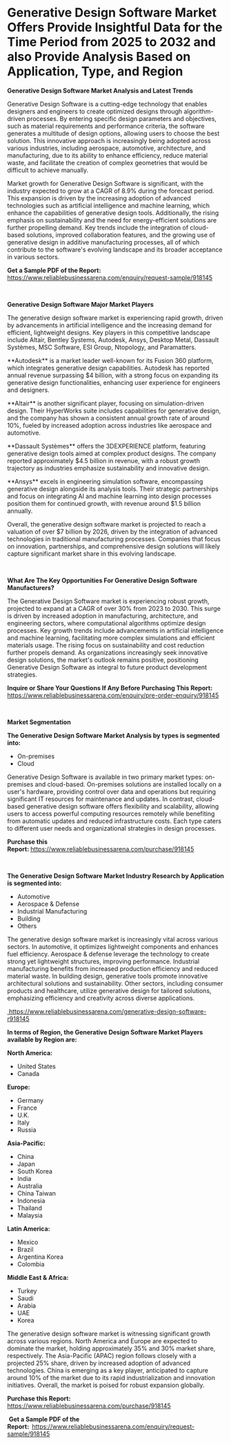<p><h1>Generative Design Software Market Offers Provide Insightful Data for the Time Period from 2025 to 2032 and also Provide Analysis Based on Application, Type, and Region</h1></p><p><strong>Generative Design Software Market Analysis and Latest Trends</strong></p>
<p><p>Generative Design Software is a cutting-edge technology that enables designers and engineers to create optimized designs through algorithm-driven processes. By entering specific design parameters and objectives, such as material requirements and performance criteria, the software generates a multitude of design options, allowing users to choose the best solution. This innovative approach is increasingly being adopted across various industries, including aerospace, automotive, architecture, and manufacturing, due to its ability to enhance efficiency, reduce material waste, and facilitate the creation of complex geometries that would be difficult to achieve manually.</p><p>Market growth for Generative Design Software is significant, with the industry expected to grow at a CAGR of 8.9% during the forecast period. This expansion is driven by the increasing adoption of advanced technologies such as artificial intelligence and machine learning, which enhance the capabilities of generative design tools. Additionally, the rising emphasis on sustainability and the need for energy-efficient solutions are further propelling demand. Key trends include the integration of cloud-based solutions, improved collaboration features, and the growing use of generative design in additive manufacturing processes, all of which contribute to the software's evolving landscape and its broader acceptance in various sectors.</p></p>
<p><strong>Get a Sample PDF of the Report:&nbsp;</strong> <a href="https://www.reliablebusinessarena.com/enquiry/request-sample/918145?utm_campaign=3311&utm_medium=2&utm_source=Github&utm_content=ia&utm_term=17042025&utm_id=generative-design-software">https://www.reliablebusinessarena.com/enquiry/request-sample/918145</a></p>
<p>&nbsp;</p>
<p><strong>Generative Design Software Major Market Players</strong></p>
<p><p>The generative design software market is experiencing rapid growth, driven by advancements in artificial intelligence and the increasing demand for efficient, lightweight designs. Key players in this competitive landscape include Altair, Bentley Systems, Autodesk, Ansys, Desktop Metal, Dassault Systèmes, MSC Software, ESI Group, Ntopology, and Paramatters.</p><p>**Autodesk** is a market leader well-known for its Fusion 360 platform, which integrates generative design capabilities. Autodesk has reported annual revenue surpassing $4 billion, with a strong focus on expanding its generative design functionalities, enhancing user experience for engineers and designers.</p><p>**Altair** is another significant player, focusing on simulation-driven design. Their HyperWorks suite includes capabilities for generative design, and the company has shown a consistent annual growth rate of around 10%, fueled by increased adoption across industries like aerospace and automotive.</p><p>**Dassault Systèmes** offers the 3DEXPERIENCE platform, featuring generative design tools aimed at complex product designs. The company reported approximately $4.5 billion in revenue, with a robust growth trajectory as industries emphasize sustainability and innovative design.</p><p>**Ansys** excels in engineering simulation software, encompassing generative design alongside its analysis tools. Their strategic partnerships and focus on integrating AI and machine learning into design processes position them for continued growth, with revenue around $1.5 billion annually.</p><p>Overall, the generative design software market is projected to reach a valuation of over $7 billion by 2026, driven by the integration of advanced technologies in traditional manufacturing processes. Companies that focus on innovation, partnerships, and comprehensive design solutions will likely capture significant market share in this evolving landscape.</p></p>
<p>&nbsp;</p>
<p><strong>What Are The Key Opportunities For Generative Design Software Manufacturers?</strong></p>
<p><p>The Generative Design Software market is experiencing robust growth, projected to expand at a CAGR of over 30% from 2023 to 2030. This surge is driven by increased adoption in manufacturing, architecture, and engineering sectors, where computational algorithms optimize design processes. Key growth trends include advancements in artificial intelligence and machine learning, facilitating more complex simulations and efficient materials usage. The rising focus on sustainability and cost reduction further propels demand. As organizations increasingly seek innovative design solutions, the market's outlook remains positive, positioning Generative Design Software as integral to future product development strategies.</p></p>
<p><strong>Inquire or Share Your Questions If Any Before Purchasing This Report:</strong> <a href="https://www.reliablebusinessarena.com/enquiry/pre-order-enquiry/918145?utm_campaign=3311&utm_medium=2&utm_source=Github&utm_content=ia&utm_term=17042025&utm_id=generative-design-software">https://www.reliablebusinessarena.com/enquiry/pre-order-enquiry/918145</a></p>
<p>&nbsp;</p>
<p><strong>Market Segmentation</strong></p>
<p><strong>The Generative Design Software Market Analysis by types is segmented into:</strong></p>
<p><ul><li>On-premises</li><li>Cloud</li></ul></p>
<p><p>Generative Design Software is available in two primary market types: on-premises and cloud-based. On-premises solutions are installed locally on a user's hardware, providing control over data and operations but requiring significant IT resources for maintenance and updates. In contrast, cloud-based generative design software offers flexibility and scalability, allowing users to access powerful computing resources remotely while benefiting from automatic updates and reduced infrastructure costs. Each type caters to different user needs and organizational strategies in design processes.</p></p>
<p><strong>Purchase this Report:&nbsp;</strong><a href="https://www.reliablebusinessarena.com/purchase/918145?utm_campaign=3311&utm_medium=2&utm_source=Github&utm_content=ia&utm_term=17042025&utm_id=generative-design-software">https://www.reliablebusinessarena.com/purchase/918145</a></p>
<p>&nbsp;</p>
<p><strong>The Generative Design Software Market Industry Research by Application is segmented into:</strong></p>
<p><ul><li>Automotive</li><li>Aerospace & Defense</li><li>Industrial Manufacturing</li><li>Building</li><li>Others</li></ul></p>
<p><p>The generative design software market is increasingly vital across various sectors. In automotive, it optimizes lightweight components and enhances fuel efficiency. Aerospace & defense leverage the technology to create strong yet lightweight structures, improving performance. Industrial manufacturing benefits from increased production efficiency and reduced material waste. In building design, generative tools promote innovative architectural solutions and sustainability. Other sectors, including consumer products and healthcare, utilize generative design for tailored solutions, emphasizing efficiency and creativity across diverse applications.</p></p>
<p><a href="https://www.reliablebusinessarena.com/generative-design-software-r918145?utm_campaign=3311&utm_medium=2&utm_source=Github&utm_content=ia&utm_term=17042025&utm_id=generative-design-software">&nbsp;https://www.reliablebusinessarena.com/generative-design-software-r918145</a></p>
<p><strong>In terms of Region, the Generative Design Software Market Players available by Region are:</strong></p>
<p>
    <p> <strong> North America: </strong>
        <ul>
            <li>United States</li>
            <li>Canada</li>
        </ul>
        </p> 
    <p> <strong> Europe: </strong>
        <ul>
            <li>Germany</li>
            <li>France</li>
            <li>U.K.</li>
            <li>Italy</li>
            <li>Russia</li>
        </ul>
        </p> 
    <p> <strong> Asia-Pacific: </strong>
        <ul>
            <li>China</li>
            <li>Japan</li>
            <li>South Korea</li>
            <li>India</li>
            <li>Australia</li>
            <li>China Taiwan</li>
            <li>Indonesia</li>
            <li>Thailand</li>
            <li>Malaysia</li>
        </ul>
        </p> 
    <p> <strong> Latin America: </strong>
        <ul>
            <li>Mexico</li>
            <li>Brazil</li>
            <li>Argentina Korea</li>
            <li>Colombia</li>
        </ul>
        </p> 
    <p> <strong> Middle East & Africa: </strong>
        <ul>
            <li>Turkey</li>
            <li>Saudi</li>
            <li>Arabia</li>
            <li>UAE</li>
            <li>Korea</li>
        </ul>
    </p>
    </p>
<p><p>The generative design software market is witnessing significant growth across various regions. North America and Europe are expected to dominate the market, holding approximately 35% and 30% market share, respectively. The Asia-Pacific (APAC) region follows closely with a projected 25% share, driven by increased adoption of advanced technologies. China is emerging as a key player, anticipated to capture around 10% of the market due to its rapid industrialization and innovation initiatives. Overall, the market is poised for robust expansion globally.</p></p>
<p><strong>Purchase this Report: </strong><a href="https://www.reliablebusinessarena.com/purchase/918145?utm_campaign=3311&utm_medium=2&utm_source=Github&utm_content=ia&utm_term=17042025&utm_id=generative-design-software">https://www.reliablebusinessarena.com/purchase/918145</a></p>
<p>&nbsp;<strong>Get a Sample PDF of the Report:&nbsp;&nbsp;</strong><a href="https://www.reliablebusinessarena.com/enquiry/request-sample/918145?utm_campaign=3311&utm_medium=2&utm_source=Github&utm_content=ia&utm_term=17042025&utm_id=generative-design-software">https://www.reliablebusinessarena.com/enquiry/request-sample/918145</a></p>
<p><strong></strong></p>
<p><p></p><p></p><p></p></p>